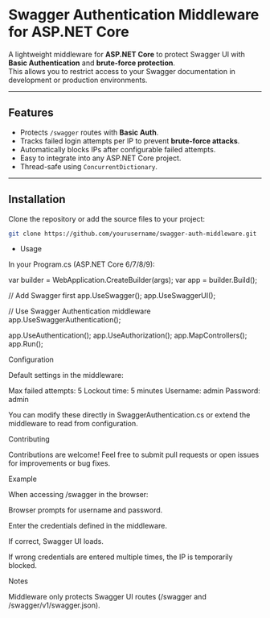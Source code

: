 # Swagger Authentication Middleware for ASP.NET Core

A lightweight middleware for **ASP.NET Core** to protect Swagger UI with **Basic Authentication** and **brute-force protection**.  
This allows you to restrict access to your Swagger documentation in development or production environments.

---

## Features

- Protects `/swagger` routes with **Basic Auth**.
- Tracks failed login attempts per IP to prevent **brute-force attacks**.
- Automatically blocks IPs after configurable failed attempts.
- Easy to integrate into any ASP.NET Core project.
- Thread-safe using `ConcurrentDictionary`.

---

## Installation

Clone the repository or add the source files to your project:

```bash
git clone https://github.com/yourusername/swagger-auth-middleware.git
```

- Usage

In your Program.cs (ASP.NET Core 6/7/8/9):

var builder = WebApplication.CreateBuilder(args);
var app = builder.Build();

// Add Swagger first
app.UseSwagger();
app.UseSwaggerUI();

// Use Swagger Authentication middleware
app.UseSwaggerAuthentication();

app.UseAuthentication();
app.UseAuthorization();
app.MapControllers();
app.Run();


Configuration

Default settings in the middleware:

Max failed attempts: 5
Lockout time: 5 minutes
Username: admin
Password: admin

You can modify these directly in SwaggerAuthentication.cs or extend the middleware to read from configuration.


Contributing

Contributions are welcome! Feel free to submit pull requests or open issues for improvements or bug fixes.

Example

When accessing /swagger in the browser:

Browser prompts for username and password.

Enter the credentials defined in the middleware.

If correct, Swagger UI loads.

If wrong credentials are entered multiple times, the IP is temporarily blocked.

Notes

Middleware only protects Swagger UI routes (/swagger and /swagger/v1/swagger.json).
